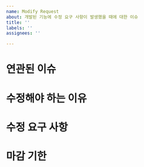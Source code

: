 ```yaml
---
name: Modify Request
about: 개발된 기능에 수정 요구 사항이 발생했을 때에 대한 이슈
title: ''
labels: ''
assignees: ''

---
```


# 연관된 이슈

# 수정해야 하는 이유

# 수정 요구 사항

# 마감 기한
